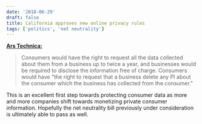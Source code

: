 ```yaml
---
date: '2018-06-29'
draft: false
title: California approves new online privacy rules
tags: ['politics', 'net neutrality']
---
```


**[Ars Technica:](https://arstechnica.com/?p=1338303)**

> Consumers would have the right to request all the data collected about them from a business up to twice a year, and businesses would be required to disclose the information free of charge. Consumers would have "the right to request that a business delete any PI about the consumer which the business has collected from the consumer."<!-- excerpt -->

This is an excellent first step towards protecting consumer data as more and more companies shift towards monetizing private consumer information. Hopefully the net neutrality bill previously under consideration is ultimately able to pass as well.
